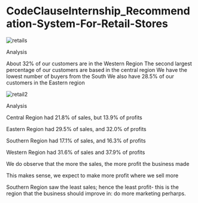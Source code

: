 # CodeClauseInternship_Recommendation-System-For-Retail-Stores

![retails](https://github.com/Prabhoda/CodeClauseInternship_Recommendation-System-For-Retail-Stores/assets/103125935/e508735f-c567-4f0c-8b84-b3473b8ec6df)

Analysis

About 32% of our customers are in the Western Region
The second largest percentage of our customers are based in the central region
We have the lowest number of buyers from the South
We also have 28.5% of our customers in the Eastern region

![retail2](https://github.com/Prabhoda/CodeClauseInternship_Recommendation-System-For-Retail-Stores/assets/103125935/5ba420b8-86aa-4ba0-8d6b-c0f1d6b712ce)

Analysis
 
Central Region had 21.8% of sales, but 13.9% of profits

Eastern Region had 29.5% of sales, and 32.0% of profits

Southern Region had 17.1% of sales, and 16.3% of profits

Western Region had 31.6% of sales and 37.9% of profits

We do observe that the more the sales, the more profit the business made

This makes sense, we expect to make more profit where we sell more

Southern Region saw the least sales; hence the least profit- this is the region that the business should improve in: do more marketing perharps.



